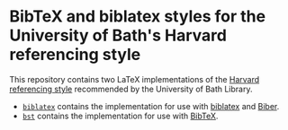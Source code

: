 # BibTeX and biblatex styles for the University of Bath's Harvard referencing style

This repository contains two LaTeX implementations of the
[Harvard referencing style][bath-harvard] recommended by the University of Bath
Library.

  + [`biblatex`](tree/master/biblatex)
    contains the implementation for use with [biblatex] and [Biber].
  + [`bst`](tree/master/bst)
    contains the implementation for use with [BibTeX].

[bath-harvard]: http://www.bath.ac.uk/library/infoskills/referencing-plagiarism/harvard-bath-style.html
[biblatex]: http://ctan.org/pkg/biblatex
[Biber]: http://ctan.org/pkg/biber
[BibTeX]: http://ctan.org/pkg/bibtex

